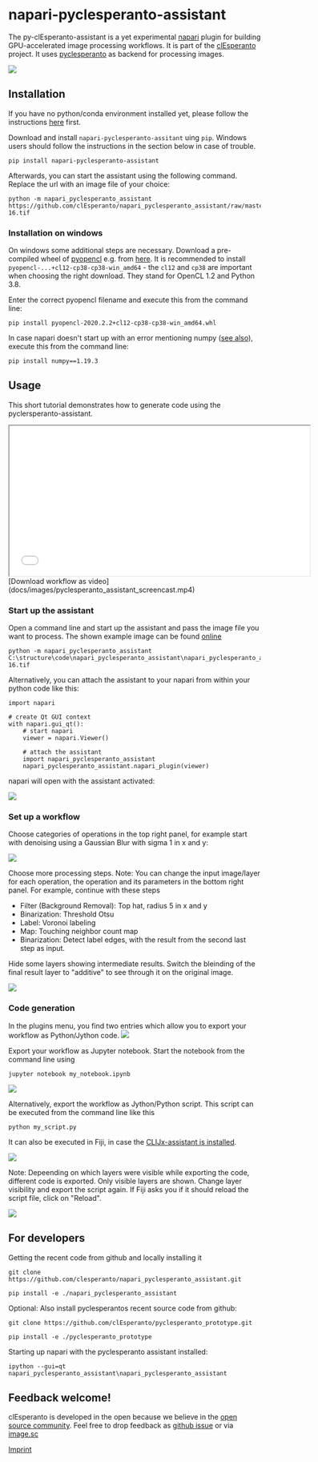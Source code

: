 # napari-pyclesperanto-assistant
The py-clEsperanto-assistant is a yet experimental [napari](https://github.com/napari/napari) plugin for building GPU-accelerated image processing workflows. 
It is part of the [clEsperanto](http://clesperanto.net) project. 
It uses [pyclesperanto](https://github.com/clEsperanto/pyclesperanto_prototype) as backend for processing images.

![](https://github.com/haesleinhuepf/pyclesperanto_assistant/raw/master/docs/images/screenshot.png)

## Installation

If you have no python/conda environment installed yet, please follow the instructions [here](https://mpicbg-scicomp.github.io/ipf_howtoguides/guides/Python_Conda_Environments) first.

Download and install `napari-pyclesperanto-assitant` uing `pip`. Windows users should follow the instructions in the section below in case of trouble.

```
pip install napari-pyclesperanto-assistant
```

Afterwards, you can start the assistant using the following command. Replace the url with an image file of your choice:
```
python -m napari_pyclesperanto_assistant https://github.com/clEsperanto/napari_pyclesperanto_assistant/raw/master/napari_pyclesperanto_assistant/data/CalibZAPWfixed_000154_max-16.tif
```

### Installation on windows
On windows some additional steps are necessary. Download a pre-compiled wheel of [pyopencl](https://documen.tician.de/pyopencl/) e.g. from [here](https://www.lfd.uci.edu/~gohlke/pythonlibs/#pyopencl). 
It is recommended to install `pyopencl-...+cl12-cp38-cp38-win_amd64` - the `cl12` and `cp38` are important when choosing the right download. They stand for OpenCL 1.2 and Python 3.8.

Enter the correct pyopencl filename and execute this from the command line:
```
pip install pyopencl-2020.2.2+cl12-cp38-cp38-win_amd64.whl
```

In case napari doesn't start up with an error mentioning numpy ([see also](https://github.com/napari/napari/issues/2022)), execute this from the command line:
```
pip install numpy==1.19.3
```

## Usage
This short tutorial demonstrates how to generate code using the pyclersperanto-assistant. 

<iframe src="docs/images/pyclesperanto_assistant_screencast.mp4" width="600" height="300"></iframe>
[Download workflow as video](docs/images/pyclesperanto_assistant_screencast.mp4)

### Start up the assistant
Open a command line and start up the assistant and pass the image file you want to process. The shown example image can be found [online](https://github.com/clEsperanto/napari_pyclesperanto_assistant/blob/master/napari_pyclesperanto_assistant/data/CalibZAPWfixed_000154_max-16.tif)

```
python -m napari_pyclesperanto_assistant C:\structure\code\napari_pyclesperanto_assistant\napari_pyclesperanto_assistant\data\CalibZAPWfixed_000154_max-16.tif
```

Alternatively, you can attach the assistant to your napari from within your python code like this:
```
import napari

# create Qt GUI context
with napari.gui_qt():
    # start napari
    viewer = napari.Viewer()

    # attach the assistant
    import napari_pyclesperanto_assistant
    napari_pyclesperanto_assistant.napari_plugin(viewer)
```

napari will open with the assistant activated:

![](docs/images/screenshot_1.png)

### Set up a workflow

Choose categories of operations in the top right panel, for example start with denoising using a Gaussian Blur with sigma 1 in x and y:

![](docs/images/screenshot_2.png)

Choose more processing steps. Note: You can change the input image/layer for each operation, the operation and its parameters in the bottom right panel.
For example, continue with these steps
* Filter (Background Removal): Top hat, radius 5 in x and y
* Binarization: Threshold Otsu
* Label: Voronoi labeling 
* Map: Touching neighbor count map
* Binarization: Detect label edges, with the result from the second last step as input.

Hide some layers showing intermediate results. Switch the bleinding of the final result layer to "additive" to see through it on the original image.

![](docs/images/screenshot_3.png)

### Code generation
In the plugins menu, you find two entries which allow you to export your workflow as Python/Jython code.
![](docs/images/screenshot_4.png)

Export your workflow as Jupyter notebook. Start the notebook from the command line using
```
jupyter notebook my_notebook.ipynb
```
![](docs/images/screenshot_5.png)

Alternatively, export the workflow as Jython/Python script. This script can be executed from the command line like this
```
python my_script.py
```

It can also be executed in Fiji, in case the [CLIJx-assistant is installed](https://clij.github.io/assistant/installation).

![](docs/images/screenshot_6.png)

Note: Depeending on which layers were visible while exporting the code, different code is exported. 
Only visible layers are shown. 
Change layer visibility and export the script again. 
If Fiji asks you if it should reload the script file, click on "Reload".

![](docs/images/screenshot_7.png)

## For developers

Getting the recent code from github and locally installing it
```
git clone https://github.com/clesperanto/napari_pyclesperanto_assistant.git

pip install -e ./napari_pyclesperanto_assistant
```

Optional: Also install pyclesperantos recent source code from github:
```
git clone https://github.com/clEsperanto/pyclesperanto_prototype.git

pip install -e ./pyclesperanto_prototype
```

Starting up napari with the pyclesperanto assistant installed:
```
ipython --gui=qt napari_pyclesperanto_assistant\napari_pyclesperanto_assistant
```

## Feedback welcome!
clEsperanto is developed in the open because we believe in the [open source community](https://clij.github.io/clij2-docs/community_guidelines). Feel free to drop feedback as [github issue](https://github.com/clEsperanto/pyclesperanto_prototype/issues) or via [image.sc](https://image.sc)

[Imprint](https://clesperanto.github.io/imprint)
